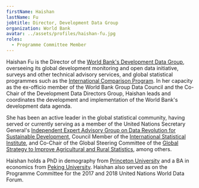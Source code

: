 ```yaml
---
firstName: Haishan
lastName: Fu
jobtitle: Director, Development Data Group
organization: World Bank
avatar: ../assets/profiles/haishan-fu.jpg
roles:
  - Programme Committee Member
---
```


Haishan Fu is the Director of the [World Bank's Development Data Group](https://data.worldbank.org/about/contact), overseeing its global development monitoring and open data initiative, surveys and other technical advisory services, and global statistical programmes such as the [International Comparison Program](https://www.worldbank.org/en/programs/icp). In her capacity as the ex-officio member of the World Bank Group Data Council and the Co-Chair of the Development Data Directors Group, Haishan leads and coordinates the development and implementation of the World Bank's development data agenda.

She has been an active leader in the global statistical community, having served or currently serving as a member of the United Nations Secretary General's [Independent Expert Advisory Group on Data Revolution for Sustainable Development](https://www.undatarevolution.org/about-ieag/), Council Member of the [International Statistical Institute](https://isi-web.org/), and Co-Chair of the Global Steering Committee of the [Global Strategy to Improve Agricultural and Rural Statistics](https://gsars.org/en/), among others.

Haishan holds a PhD in demography from [Princeton University](https://www.princeton.edu/) and a BA in economics from [Peking University](http://english.pku.edu.cn/). Haishan also served as on the Programme Committee for the 2017 and 2018 United Nations World Data Forum.
